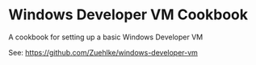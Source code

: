# Windows Developer VM Cookbook

A cookbook for setting up a basic Windows Developer VM

See: https://github.com/Zuehlke/windows-developer-vm